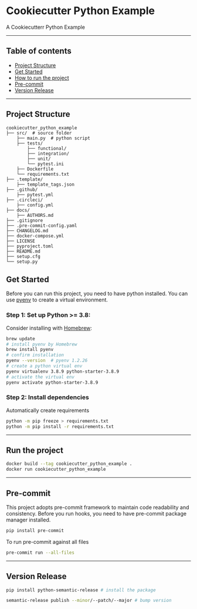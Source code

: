 # Cookiecutter Python Example

A Cookiecutterr Python Example

----
## Table of contents
- [Project Structure](#structure)
- [Get Started](#getstarted)
- [How to run the project](#run)
- [Pre-commit](#pre-commit)
- [Version Release](#version)

----
## Project Structure <a name="structure"></a>
    cookiecutter_python_example
    ├── src/  # source folder
        ├── main.py  # python script
        ├── tests/
            ├── functional/
            ├── integration/
            ├── unit/
            └── pytest.ini
        ├── Dockerfile
        └── requirements.txt
    ├── .template/
        ├── template_tags.json
    ├── .github/
        ├── pytest.yml
    ├── .circleci/
        ├── config.yml
    ├── docs/
        ├── AUTHORS.md  
    ├── .gitignore
    ├── .pre-commit-config.yaml
    ├── CHANGELOG.md
    ├── docker-compose.yml
    ├── LICENSE
    ├── pyproject.toml
    ├── README.md
    ├── setup.cfg
    └── setup.py
## Get Started <a name="getstarted"></a>

Before you can run this project, you need to have python installed.
You can use [pyenv](https://github.com/pyenv/pyenv) to create a virtual environment.

### Step 1: Set up Python >= 3.8:
Consider installing with [Homebrew](https://docs.brew.sh/):
```bash
brew update
# install pyenv by Homebrew
brew install pyenv
# confirm installation
pyenv --version  # pyenv 1.2.26
# create a python virtual env
pyenv virtualenv 3.8.9 python-starter-3.8.9
# activate the virtual env
pyenv activate python-starter-3.8.9
```

### Step 2: Install dependencies
Automatically create requirements
```bash
python -m pip freeze > requirements.txt
python -m pip install -r requirements.txt
```

----
## Run the project <a name="run"></a>
```bash
docker build --tag cookiecutter_python_example .
docker run cookiecutter_python_example
```
----

## Pre-commit <a name="pre-commit"></a>
This project adopts pre-commit framework to maintain code readability and consistency.
Before you run hooks, you need to have pre-commit package manager installed.

```bash
pip install pre-commit
```
To run pre-commit against all files
```bash
pre-commit run --all-files
```
---

## Version Release <a name="version"></a>
```bash
pip install python-semantic-release # install the package

semantic-release publish --minor/--patch/--major # bump version
```
